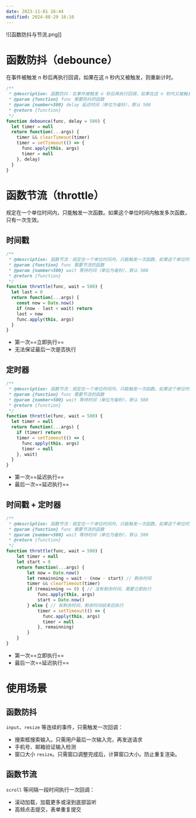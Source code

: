 ```yaml
---
date: 2023-11-01 16:44
modified: 2024-08-29 16:10
---
```


![[函数防抖与节流.png]]

# 函数防抖（debounce）

在事件被触发 n 秒后再执行回调，如果在这 n 秒内又被触发，则重新计时。

```js
/**
 * @description: 函数防抖：在事件被触发 n 秒后再执行回调，如果在这 n 秒内又被触发，则重新计时。
 * @param {function} func 需要防抖的函数
 * @param {number=500} delay 延迟时间（单位为毫秒），默认 500
 * @return {function}
 */
function debounce(func, delay = 500) {
  let timer = null
  return function(...args) {
    timer && clearTimeout(timer)
    timer = setTimeout(() => {
      func.apply(this, args)
      timer = null
    }, delay)
  }
}
```

# 函数节流（throttle）

规定在一个单位时间内，只能触发一次函数。如果这个单位时间内触发多次函数，只有一次生效。

## 时间戳

```js
/**
 * @description: 函数节流：规定在一个单位时间内，只能触发一次函数。如果这个单位时间内触发多次函数，只有一次生效。
 * @param {function} func 需要节流的函数
 * @param {number=500} wait 等待时间（单位为毫秒），默认 500
 * @return {function}
 */
function throttle(func, wait = 500) {
  let last = 0
  return function(...args) {
    const now = Date.now()
    if (now - last < wait) return
    last = now
    func.apply(this, args)
  }
}
```

- 第一次==立即执行==
- 无法保证最后一次是否执行

## 定时器

```js
/**
 * @description: 函数节流：规定在一个单位时间内，只能触发一次函数。如果这个单位时间内触发多次函数，只有一次生效。
 * @param {function} func 需要节流的函数
 * @param {number=500} wait 等待时间（单位为毫秒），默认 500
 * @return {function}
 */
function throttle(func, wait = 500) {
  let timer = null
  return function(...args) {
    if (timer) return
    timer = setTimeout(() => {
      func.apply(this, args)
      timer = null
    }, wait)
  }
}
```

- 第一次==延迟执行==
- 最后一次==延迟执行==

## 时间戳 + 定时器

```js
/**
 * @description: 函数节流：规定在一个单位时间内，只能触发一次函数。如果这个单位时间内触发多次函数，只有一次生效。
 * @param {function} func 需要节流的函数
 * @param {number=500} wait 等待时间（单位为毫秒），默认 500
 * @return {function}
 */
function throttle(func, wait = 500) {
	let timer = null
	let start = 0
	return function(...args) {
		let now = Date.now()
		let remainning = wait - (now - start) // 剩余时间
		timer && clearTimeout(timer)
		if (remainning <= 0) { // 没有剩余时间，需要立即执行
			func.apply(this, args)
			start = Date.now()
		} else { // 有剩余时间，剩余时间结束后执行
			timer = setTimeout(() => {
              func.apply(this, args)
              timer = null
            }, remainning)
		}
	}
}
```

- 第一次==立即执行==
- 最后一次==延迟执行==

# 使用场景

## 函数防抖

`input`、`resize` 等连续的事件，只需触发一次回调：

- 搜索框搜索输入。只需用户最后一次输入完，再发送请求
- 手机号、邮箱验证输入检测
- 窗口大小 `resize`。只需窗口调整完成后，计算窗口大小。防止重复渲染。

## 函数节流

`scroll` 等间隔一段时间执行一次回调：

- 滚动加载，加载更多或滚到底部监听
- 高频点击提交，表单重复提交
